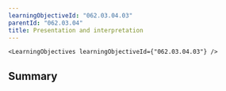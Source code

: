 ```yaml
---
learningObjectiveId: "062.03.04.03"
parentId: "062.03.04"
title: Presentation and interpretation
---
```


```tsx eval
<LearningObjectives learningObjectiveId={"062.03.04.03"} />
```

## Summary
